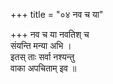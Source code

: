 +++
title = "०४ नव च या"

+++
नव च या नवतिश् च  
संयन्ति मन्या अभि ।  
इतस् ताः सर्वा नश्यन्तु  
वाका अपचिताम् इव ॥